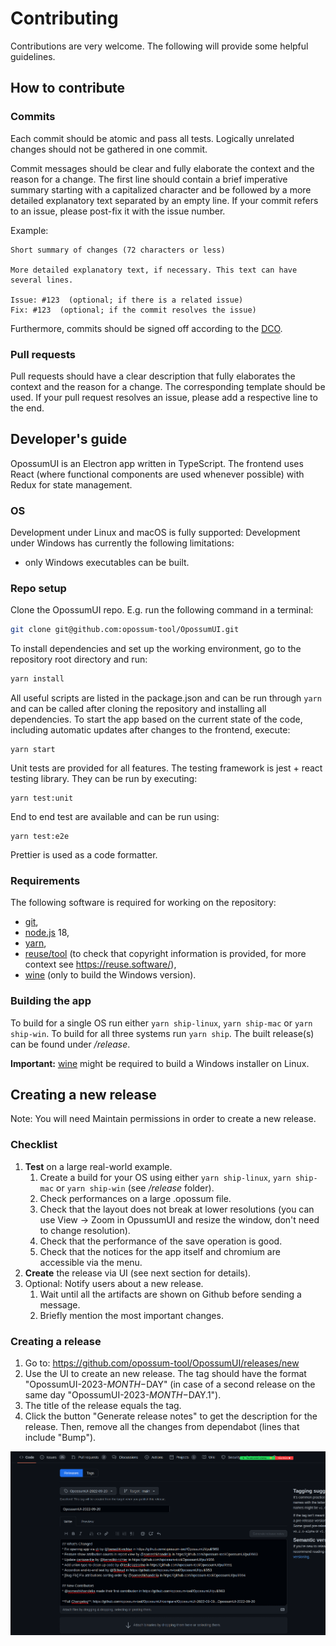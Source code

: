 <!--
SPDX-FileCopyrightText: Meta Platforms, Inc. and its affiliates
SPDX-FileCopyrightText: TNG Technology Consulting GmbH <https://www.tngtech.com>

SPDX-License-Identifier: CC0-1.0
-->

# Contributing

Contributions are very welcome. The following will provide some helpful guidelines.

## How to contribute

### Commits

Each commit should be atomic and pass all tests. Logically unrelated changes should not be gathered in one commit.

Commit messages should be clear and fully elaborate the context and the reason for a change. The first line should
contain a brief imperative summary starting with a capitalized character and be followed by a more detailed
explanatory text separated by an empty line. If your commit refers to an issue, please post-fix it with the
issue number.

Example:

```
Short summary of changes (72 characters or less)

More detailed explanatory text, if necessary. This text can have
several lines.

Issue: #123  (optional; if there is a related issue)
Fix: #123  (optional; if the commit resolves the issue)
```

Furthermore, commits should be signed off according to the [DCO](DCO.md).

### Pull requests

Pull requests should have a clear description that fully elaborates the context and the reason for a change.
The corresponding template should be used. If your pull request resolves an issue, please add a respective
line to the end.

## Developer's guide

OpossumUI is an Electron app written in TypeScript. The frontend uses React (where functional components are used
whenever possible) with Redux for state management.

### OS

Development under Linux and macOS is fully supported: Development under Windows has currently the following limitations:

- only Windows executables can be built.

### Repo setup

Clone the OpossumUI repo. E.g. run the following command in a terminal:

```bash
git clone git@github.com:opossum-tool/OpossumUI.git
```

To install dependencies and set up the working environment, go to the repository root directory and run:

```bash
yarn install
```

All useful scripts are listed in the package.json and can be run through `yarn` and can be called after cloning the
repository and installing all dependencies. To start the app based on the current state of the code, including automatic
updates after changes to the frontend, execute:

```
yarn start
```

Unit tests are provided for all features. The testing framework is jest + react testing library. They can be run by executing:

```
yarn test:unit
```

End to end test are available and can be run using:

```
yarn test:e2e
```

Prettier is used as a code formatter.

### Requirements

The following software is required for working on the repository:

- [git](https://git-scm.com/),
- [node.js](https://nodejs.org/) 18,
- [yarn](https://yarnpkg.com/en/),
- [reuse/tool](https://git.fsfe.org/reuse/tool#install) (to check that copyright information is provided, for more context see https://reuse.software/),
- [wine](https://www.winehq.org/) (only to build the Windows version).

### Building the app

To build for a single OS run either `yarn ship-linux`, `yarn ship-mac` or `yarn ship-win`. To build for all three
systems run `yarn ship`. The built release(s) can be found under _/release_.

**Important:** [wine](https://www.winehq.org/) might be required to build a Windows installer on Linux.

## Creating a new release

Note: You will need Maintain permissions in order to create a new release.

### Checklist

1. **Test** on a large real-world example.
   1. Create a build for your OS using either `yarn ship-linux`, `yarn ship-mac` or `yarn ship-win` (see _/release_ folder).
   1. Check performances on a large .opossum file.
   1. Check that the layout does not break at lower resolutions (you can use View → Zoom in OpussumUI and resize the window, don't need to change resolution).
   1. Check that the performance of the save operation is good.
   1. Check that the notices for the app itself and chromium are accessible via the menu.
1. **Create** the release via UI (see next section for details).
1. Optional: Notify users about a new release.
   1. Wait until all the artifacts are shown on Github before sending a message.
   1. Briefly mention the most important changes.

### Creating a release

1. Go to: https://github.com/opossum-tool/OpossumUI/releases/new
1. Use the UI to create an new release. The tag should have the format "OpossumUI-2023-$MONTH-$DAY" (in case of a second release on the same day "OpossumUI-2023-$MONTH-$DAY.1").
1. The title of the release equals the tag.
1. Click the button "Generate release notes" to get the description for the release. Then, remove all the changes from dependabot (lines that include "Bump").

![release](./docs/release_guide.png)
